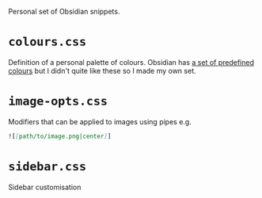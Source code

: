 Personal set of Obsidian snippets.

# `colours.css`

Definition of a personal palette of colours. Obsidian has [a set of predefined
colours](https://docs.obsidian.md/Reference/CSS+variables/Foundations/Colors)
but I didn't quite like these so I made my own set.

# `image-opts.css`

Modifiers that can be applied to images using pipes e.g.

```md
![[path/to/image.png|center]]
```

# `sidebar.css`

Sidebar customisation
